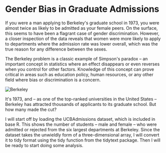 # Gender Bias in Graduate Admissions

If you were a man applying to Berkeley's graduate school in 1973, you were almost twice as likely to be admitted as your female peers. On the surface, this seems to have been a flagrant case of gender discrimination. However, a closer inspection of the data reveals that women were more likely to apply to departments where the admission rate was lower overall, which was the true reason for any difference between the sexes.

The Berkeley problem is a classic example of Simpson's paradox – an important concept in statistics where an effect disappears or even reverses when you control for other factors. Knowledge of this concept can prove critical in areas such as education policy, human resources, or any other field where bias or discrimination is a concern.

![Berkeley](https://user-images.githubusercontent.com/23168063/216784296-9d50dbcb-8db6-4ba4-9a6a-138a847f1ac9.jpg)

It's 1973, and – as one of the top-ranked universities in the United States – Berkeley has attracted thousands of applicants to its graduate school. But how many made the cut?

I will start off by loading the UCBAdmissions dataset, which is included in base R. This shows the number of students – male and female – who were admitted or rejected from the six largest departments at Berkeley. Since the dataset takes the unwieldly form of a three-dimensional array, I will convert it to tidy format using the tidy function from the tidytext package. Then I will be ready to start doing some analysis.
